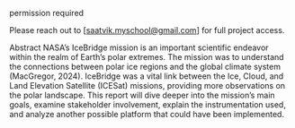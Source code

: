 permission required 

Please reach out to [saatvik.myschool@gmail.com] for full project access.

Abstract
NASA’s IceBridge mission is an important scientific endeavor within the realm of Earth’s polar extremes. The mission was to understand the connections between polar ice regions and the global climate system (MacGregor, 2024). IceBridge was a vital link between the Ice, Cloud, and Land Elevation Satellite (ICESat) missions, providing more observations on the polar landscape. This report will dive deeper into the mission’s main goals, examine stakeholder involvement, explain the instrumentation used, and analyze another possible platform that could have been implemented.
